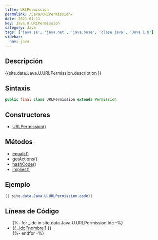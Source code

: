 ```yaml
---
title: URLPermission
permalink: /Java/URLPermission/
date: 2021-01-11
key: Java.U.URLPermission
category: Java
tags: ['java se', 'java.net', 'java.base', 'clase java', 'Java 1.8']
sidebar: 
  nav: java
---
```


## Descripción
{{site.data.Java.U.URLPermission.description }}

## Sintaxis
~~~java
public final class URLPermission extends Permission
~~~

## Constructores
* [URLPermission()](/Java/URLPermission/URLPermission/)

## Métodos
* [equals()](/Java/URLPermission/equals)
* [getActions()](/Java/URLPermission/getActions)
* [hashCode()](/Java/URLPermission/hashCode)
* [implies()](/Java/URLPermission/implies)

## Ejemplo
~~~java
{{ site.data.Java.U.URLPermission.code}}
~~~

## Líneas de Código
<ul>
{%- for _ldc in site.data.Java.U.URLPermission.ldc -%}
   <li>
       <a href="{{_ldc['url'] }}">{{ _ldc['nombre'] }}</a>
   </li>
{%- endfor -%}
</ul>
